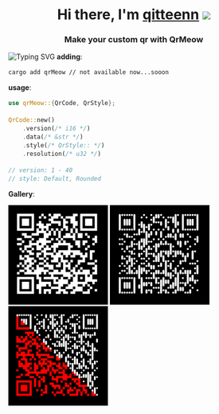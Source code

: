 <h1 align="center">Hi there, I'm <a href="https://github.com/Tester0521" target="_blank">qitteenn</a> 
<img src="https://github.com/blackcater/blackcater/raw/main/images/Hi.gif" height="32"/></h1>
<h3 align="center">Make your custom qr with QrMeow</h3>

![Typing SVG](https://readme-typing-svg.herokuapp.com?color=%2336BCF7&duration=10000&center=true&width=1000&lines=red+QrCode+custom+colorful+rgba+easy+.unwrap()+green+ILOVERUST+blue+QRCODE)
**adding**:
```bash
cargo add qrMeow // not available now...sooon
```

**usage**:
```Rust
use qrMeow::{QrCode, QrStyle};

QrCode::new()
    .version(/* i16 */)
    .data(/* &str */)
    .style(/* QrStyle:: */)
    .resolution(/* u32 */)

// version: 1 - 40
// style: Default, Rounded
```

**Gallery**:

<img 
    src="https://github.com/Tester0521/qr_meow/blob/master/assets/12.png" 
    width="200" height="200" alt="style Default"
/>
<img 
    src="https://github.com/Tester0521/qr_meow/blob/master/assets/123.png" 
    width="200" height="200" caption="style Rounded" alt="style Rounded"
/>
<img 
    src="https://github.com/Tester0521/qr_meow/blob/master/assets/1234.png" 
    width="200" height="200" caption="style Half" alt="style Half"
/>




